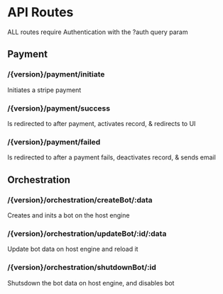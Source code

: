 # API Routes
ALL routes require Authentication with the ?auth query param
## Payment
### /{version}/payment/initiate
Initiates a stripe payment
### /{version}/payment/success
Is redirected to after payment, activates record, & redirects to UI
### /{version}/payment/failed
Is redirected to after a payment fails, deactivates record, & sends email

## Orchestration
### /{version}/orchestration/createBot/:data
Creates and inits a bot on the host engine
### /{version}/orchestration/updateBot/:id/:data
Update bot data on host engine and reload it 
### /{version}/orchestration/shutdownBot/:id
Shutsdown the bot data on host engine, and disables bot
